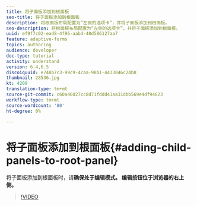 ```yaml
---
title: 将子面板添加到根面板
seo-title: 将子面板添加到根面板
description: 将根面板布局配置为“左侧的选项卡”，并将子面板添加到根面板。
seo-description: 将根面板布局配置为“左侧的选项卡”，并将子面板添加到根面板。
uuid: ef9f7c02-ead8-4f96-aabd-40d586127aa7
feature: adaptive-forms
topics: authoring
audience: developer
doc-type: tutorial
activity: understand
version: 6.4,6.5
discoiquuid: e748b7c3-99c9-4caa-98b1-4433046c24b8
thumbnail: 28536.jpg
kt: 4209
translation-type: tm+mt
source-git-commit: c60a46027cc8d71fddd41aa31dbb569e4df94823
workflow-type: tm+mt
source-wordcount: '80'
ht-degree: 0%

---
```



# 将子面板添加到根面板{#adding-child-panels-to-root-panel}

将子面板添加到根面板时，请&#x200B;**确保处于编辑模式。 编辑按钮位于浏览器的右上侧。**


>[!VIDEO](https://video.tv.adobe.com/v/28536?quality=9&learn=on)

